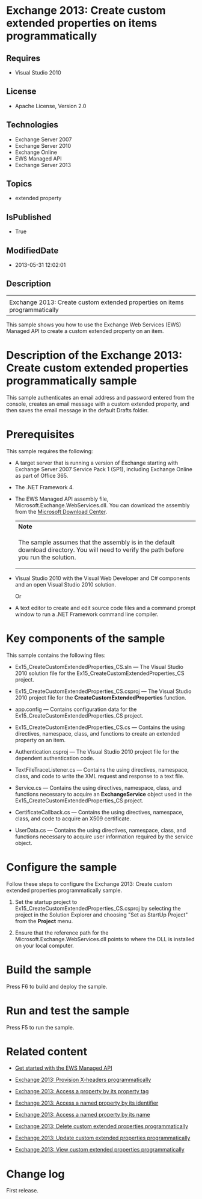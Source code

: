 # Exchange 2013: Create custom extended properties on items programmatically
## Requires
* Visual Studio 2010
## License
* Apache License, Version 2.0
## Technologies
* Exchange Server 2007
* Exchange Server 2010
* Exchange Online
* EWS Managed API
* Exchange Server 2013
## Topics
* extended property
## IsPublished
* True
## ModifiedDate
* 2013-05-31 12:02:01
## Description

<div id="header">
<table id="bottomTable" cellpadding="0" cellspacing="0">
<tbody>
<tr id="headerTableRow1">
<td align="left"><span id="runningHeaderText"></span></td>
</tr>
<tr id="headerTableRow2">
<td align="left"><span id="nsrTitle">Exchange 2013: Create custom extended properties on items programmatically</span>
</td>
</tr>
</tbody>
</table>
</div>
<div id="mainSection">
<div id="mainBody">
<p></p>
<div>
<p>This sample shows you how to use the Exchange Web Services (EWS) Managed API to create a custom extended property on an item.</p>
</div>
<h1>Description of the Exchange 2013: Create custom extended properties programmatically sample</h1>
<div id="sectionSection0" name="collapseableSection">
<p>This sample authenticates an email address and password entered from the console, creates an email message with a custom extended property, and then saves the email message in the default Drafts folder.</p>
</div>
<h1>Prerequisites</h1>
<div id="sectionSection1" name="collapseableSection">
<p>This sample requires the following:</p>
<ul>
<li>
<p>A target server that is running a version of Exchange starting with Exchange Server 2007 Service Pack 1 (SP1), including Exchange Online as part of Office 365.</p>
</li><li>
<p>The .NET Framework 4.</p>
</li><li>
<p>The EWS Managed API assembly file, Microsoft.Exchange.WebServices.dll. You can download the assembly from the
<a href="http://go.microsoft.com/fwlink/?LinkID=255472" target="_blank">Microsoft Download Center</a>.</p>
<div>
<table width="100%" cellspacing="0" cellpadding="0">
<tbody>
<tr>
<th align="left"><b>Note</b> </th>
</tr>
<tr>
<td>
<p>The sample assumes that the assembly is in the default download directory. You will need to verify the path before you run the solution.</p>
</td>
</tr>
</tbody>
</table>
</div>
</li><li>
<p>Visual Studio 2010 with the Visual Web Developer and C# components and an open Visual Studio 2010 solution.</p>
<p>Or</p>
</li><li>
<p>A text editor to create and edit source code files and a command prompt window to run a .NET Framework command line compiler.</p>
</li></ul>
</div>
<h1>Key components of the sample</h1>
<div id="sectionSection2" name="collapseableSection">
<p>This sample contains the following files:</p>
<ul>
<li>
<p>Ex15_CreateCustomExtendedProperties_CS.sln — The Visual Studio 2010 solution file for the Ex15_CreateCustomExtendedProperties_CS project.</p>
</li><li>
<p>Ex15_CreateCustomExtendedProperties_CS.csproj — The Visual Studio 2010 project file for the
<b>CreateCustomExtendedProperties</b> function.</p>
</li><li>
<p>app.config — Contains configuration data for the Ex15_CreateCustomExtendedProperties_CS project.</p>
</li><li>
<p>Ex15_CreateCustomExtendedProperties_CS.cs — Contains the using directives, namespace, class, and functions to create an extended property on an item.</p>
</li><li>
<p>Authentication.csproj — The Visual Studio 2010 project file for the dependent authentication code.</p>
</li><li>
<p>TextFileTraceListener.cs — Contains the using directives, namespace, class, and code to write the XML request and response to a text file.</p>
</li><li>
<p>Service.cs — Contains the using directives, namespace, class, and functions necessary to acquire an
<b>ExchangeService</b> object used in the Ex15_CreateCustomExtendedProperties_CS project.</p>
</li><li>
<p>CertificateCallback.cs — Contains the using directives, namespace, class, and code to acquire an X509 certificate.</p>
</li><li>
<p>UserData.cs — Contains the using directives, namespace, class, and functions necessary to acquire user information required by the service object.</p>
</li></ul>
</div>
<h1>Configure the sample</h1>
<div id="sectionSection3" name="collapseableSection">
<p>Follow these steps to configure the Exchange 2013: Create custom extended properties programmatically sample.</p>
<ol>
<li>
<p>Set the startup project to Ex15_CreateCustomExtendedProperties_CS.csproj by selecting the project in the Solution Explorer and choosing &quot;Set as StartUp Project&quot; from the
<b><span class="ui">Project</span></b> menu.</p>
</li><li>
<p>Ensure that the reference path for the Microsoft.Exchange.WebServices.dll points to where the DLL is installed on your local computer.</p>
</li></ol>
<p></p>
</div>
<h1>Build the sample</h1>
<div id="sectionSection4" name="collapseableSection">
<p>Press F6 to build and deploy the sample.</p>
</div>
<h1>Run and test the sample</h1>
<div id="sectionSection5" name="collapseableSection">
<p>Press F5 to run the sample.</p>
</div>
<h1>Related content</h1>
<div id="sectionSection6" name="collapseableSection">
<ul>
<li>
<p><a href="http://go.microsoft.com/fwlink/?LinkID=301827" target="_blank">Get started with the EWS Managed API</a>
</p>
</li><li>
<p><a href="http://code.msdn.microsoft.com/Exchange-2013-Add-and-c9b16f47" target="_blank">Exchange 2013: Provision X-headers programmatically</a>
</p>
</li><li>
<p><a href="http://code.msdn.microsoft.com/Exchange-2013-Access-a-719875ac" target="_blank">Exchange 2013: Access a property by its property tag</a>
</p>
</li><li>
<p><a href="http://code.msdn.microsoft.com/Exchange-2013-Access-a-02dbe22f" target="_blank">Exchange 2013: Access a named property by its identifier</a>
</p>
</li><li>
<p><a href="http://code.msdn.microsoft.com/Exchange-2013-Access-a-6556e183" target="_blank">Exchange 2013: Access a named property by its name</a>
</p>
</li><li>
<p><a href="http://code.msdn.microsoft.com/Exchange-2013-Delete-11e03c01" target="_blank">Exchange 2013: Delete custom extended properties programmatically</a>
</p>
</li><li>
<p><a href="http://code.msdn.microsoft.com/Exchange-2013-Update-61cc5393" target="_blank">Exchange 2013: Update custom extended properties programmatically</a>
</p>
</li><li>
<p><a href="http://code.msdn.microsoft.com/Exchange-2013-View-custom-dd7246ff" target="_blank">Exchange 2013: View custom extended properties programmatically</a>
</p>
</li></ul>
</div>
<h1>Change log</h1>
<div id="sectionSection7" name="collapseableSection">
<p>First release.</p>
</div>
</div>
</div>
